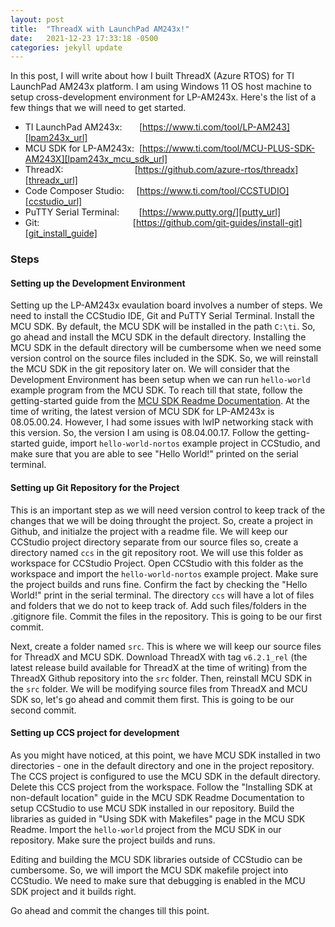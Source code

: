 ```yaml
---
layout: post
title:  "ThreadX with LaunchPad AM243x!"
date:   2021-12-23 17:33:18 -0500
categories: jekyll update
---
```

In this post, I will write about how I built ThreadX (Azure RTOS) for TI LaunchPad AM243x platform. I am using Windows 11 OS host machine to setup cross-development environment for LP-AM243x. Here's the list of a few things that we will need to get started.

* TI LaunchPad AM243x: &nbsp; &nbsp;&nbsp;&nbsp; [https://www.ti.com/tool/LP-AM243][lpam243x_url]
* MCU SDK for LP-AM243x: &nbsp;[https://www.ti.com/tool/MCU-PLUS-SDK-AM243X][lpam243x_mcu_sdk_url]
* ThreadX: &nbsp; &nbsp; &nbsp; &nbsp; &nbsp; &nbsp; &nbsp; &nbsp; &nbsp; &nbsp; &nbsp;&nbsp;&nbsp;&nbsp;&nbsp;&nbsp;&nbsp;&nbsp;[https://github.com/azure-rtos/threadx][threadx_url]
* Code Composer Studio: &nbsp; &nbsp; [https://www.ti.com/tool/CCSTUDIO][ccstudio_url]
* PuTTY Serial Terminal:&nbsp;  &nbsp; &nbsp; &nbsp; [https://www.putty.org/][putty_url]
* Git: &nbsp; &nbsp; &nbsp; &nbsp; &nbsp; &nbsp; &nbsp; &nbsp; &nbsp; &nbsp; &nbsp;&nbsp;&nbsp;&nbsp;&nbsp;&nbsp;&nbsp;&nbsp;&nbsp; &nbsp;&nbsp; &nbsp;&nbsp; &nbsp;[https://github.com/git-guides/install-git][git_install_guide]

### Steps
#### Setting up the Development Environment
Setting up the LP-AM243x evaulation board involves a number of steps. We need to install the CCStudio IDE, Git and PuTTY Serial Terminal. Install the MCU SDK. By default, the MCU SDK will be installed in the path `C:\ti`. So, go ahead and install the MCU SDK in the default directory. Installing the MCU SDK in the default directory will be cumbersome when we need some version control on the source files included in the SDK. So, we will reinstall the MCU SDK in the git repository later on. We will consider that the Development Environment has been setup when we can run `hello-world` example program from the MCU SDK. To reach till that state, follow the getting-started guide from the [MCU SDK Readme Documentation][mcu_getting_started_guide]. At the time of writing, the latest version of MCU SDK for LP-AM243x is 08.05.00.24. However, I had some issues with lwIP networking stack with this version. So, the version I am using is 08.04.00.17. Follow the getting-started guide, import `hello-world-nortos` example project in CCStudio, and make sure that you are able to see "Hello World!" printed on the serial terminal.

#### Setting up Git Repository for the Project
This is an important step as we will need version control to keep track of the changes that we will be doing throught the project. So, create a project in Github, and initialze the project with a readme file. We will keep our CCStudio project directory separate from our source files so, create a directory named `ccs` in the git repository root. We will use this folder as workspace for CCStudio Project. Open CCStudio with this folder as the workspace and import the `hello-world-nortos` example project. Make sure the project builds and runs fine. Confirm the fact by checking the "Hello World!" print in the serial terminal. The directory `ccs` will have a lot of files and folders that we do not to keep track of. Add such files/folders in the .gitignore file. Commit the files in the repository. This is going to be our first commit.

Next, create a folder named `src`. This is where we will keep our source files for ThreadX and MCU SDK. Download ThreadX with tag `v6.2.1_rel` (the latest release build available for ThreadX at the time of writing) from the ThreadX Github repository into the `src` folder. Then, reinstall MCU SDK in the `src` folder. We will be modifying source files from ThreadX and MCU SDK so, let's go ahead and commit them first. This is going to be our second commit.

#### Setting up CCS project for development
As you might have noticed, at this point, we have MCU SDK installed in two directories - one in the default directory and one in the project repository. The CCS project is configured to use the MCU SDK in the default directory. Delete this CCS project from the workspace. Follow the "Installing SDK at non-default location" guide in the MCU SDK Readme Documentation to setup CCStudio to use MCU SDK installed in our repository. Build the libraries as guided in "Using SDK with Makefiles" page in the MCU SDK Readme. Import the `hello-world` project from the MCU SDK in our repository. Make sure the project builds and runs.

Editing and building the MCU SDK libraries outside of CCStudio can be cumbersome. So, we will import the MCU SDK makefile project into CCStudio. We need to make sure that debugging is enabled in the MCU SDK project and it builds right.

Go ahead and commit the changes till this point.

[lpam243x_url]: https://www.ti.com/tool/LP-AM243
[lpam243x_mcu_sdk_url]: https://www.ti.com/tool/MCU-PLUS-SDK-AM243X
[threadx_url]: https://github.com/azure-rtos/threadx
[ccstudio_url]: https://www.ti.com/tool/CCSTUDIO
[putty_url]: https://www.putty.org/
[git_install_guide]: https://github.com/git-guides/install-git
[mcu_getting_started_guide]: https://software-dl.ti.com/mcu-plus-sdk/esd/AM243X/08_04_00_17/exports/docs/api_guide_am243x/index.html